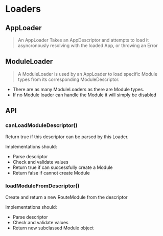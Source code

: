 # Loaders

## AppLoader

> An AppLoader Takes an AppDescriptor and attempts to load it asyncronously resolving with the loaded App, or throwing an Error

## ModuleLoader

> A ModuleLoader is used by an AppLoader to load specific Module types from its corresponding ModuleDescriptor.

- There are as many ModuleLoaders as there are Module types.
- If no Module loader can handle the Module it will simply be disabled

## API

### canLoadModuleDescriptor()

Return true if this descriptor can be parsed by this Loader.

Implementations should:

- Parse descriptor
- Check and validate values
- Return true if can successfully create a Module
- Return false if cannot create Module

### loadModuleFromDescriptor()

Create and return a new RouteModule from the descriptor

Implementations should:

- Parse descriptor
- Check and validate values
- Return new subclassed Module object
